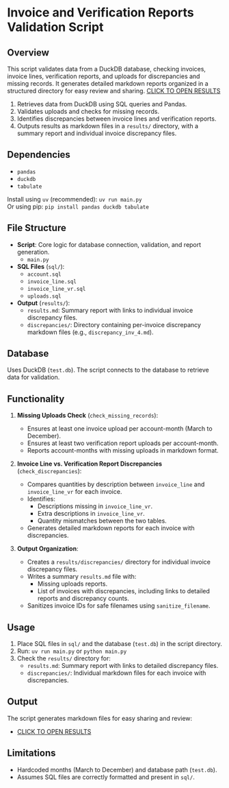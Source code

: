 # Invoice and Verification Reports Validation Script

## Overview
This script validates data from a DuckDB database, checking invoices, invoice lines, verification reports, and uploads for discrepancies and missing records. It generates detailed markdown reports organized in a structured directory for easy review and sharing. [CLICK TO OPEN RESULTS](results/results.md)


1. Retrieves data from DuckDB using SQL queries and Pandas.
2. Validates uploads and checks for missing records.
3. Identifies discrepancies between invoice lines and verification reports.
4. Outputs results as markdown files in a `results/` directory, with a summary report and individual invoice discrepancy files.

## Dependencies
- `pandas`
- `duckdb`
- `tabulate`

Install using `uv` (recommended): `uv run main.py`  
Or using pip: `pip install pandas duckdb tabulate`

## File Structure
- **Script**: Core logic for database connection, validation, and report generation.
  - `main.py`
- **SQL Files** (`sql/`):
  - `account.sql`
  - `invoice_line.sql`
  - `invoice_line_vr.sql`
  - `uploads.sql`
- **Output** (`results/`):
  - `results.md`: Summary report with links to individual invoice discrepancy files.
  - `discrepancies/`: Directory containing per-invoice discrepancy markdown files (e.g., `discrepancy_inv_4.md`).

## Database
Uses DuckDB (`test.db`). The script connects to the database to retrieve data for validation.

## Functionality
1. **Missing Uploads Check** (`check_missing_records`):
   - Ensures at least one invoice upload per account-month (March to December).
   - Ensures at least two verification report uploads per account-month.
   - Reports account-months with missing uploads in markdown format.

2. **Invoice Line vs. Verification Report Discrepancies** (`check_discrepancies`):
   - Compares quantities by description between `invoice_line` and `invoice_line_vr` for each invoice.
   - Identifies:
     - Descriptions missing in `invoice_line_vr`.
     - Extra descriptions in `invoice_line_vr`.
     - Quantity mismatches between the two tables.
   - Generates detailed markdown reports for each invoice with discrepancies.

3. **Output Organization**:
   - Creates a `results/discrepancies/` directory for individual invoice discrepancy files.
   - Writes a summary `results.md` file with:
     - Missing uploads reports.
     - List of invoices with discrepancies, including links to detailed reports and discrepancy counts.
   - Sanitizes invoice IDs for safe filenames using `sanitize_filename`.

## Usage
1. Place SQL files in `sql/` and the database (`test.db`) in the script directory.
2. Run: `uv run main.py` or `python main.py`
3. Check the `results/` directory for:
   - `results.md`: Summary report with links to detailed discrepancy files.
   - `discrepancies/`: Individual markdown files for each invoice with discrepancies.

## Output
The script generates markdown files for easy sharing and review:

- [CLICK TO OPEN RESULTS](results/results.md)


## Limitations
- Hardcoded months (March to December) and database path (`test.db`).
- Assumes SQL files are correctly formatted and present in `sql/`.
